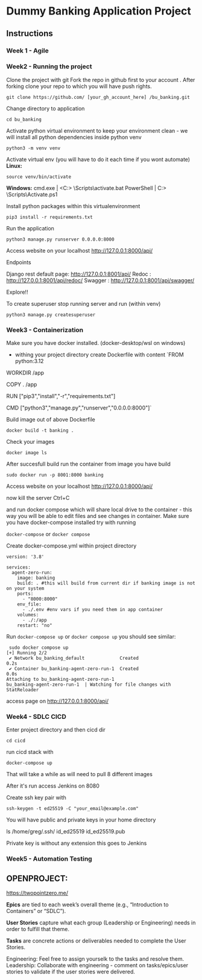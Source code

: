 # Dummy Banking Application Project

## Instructions 
### Week 1 - Agile
### Week2 - Running the project

Clone the project with git
Fork the repo in github first to your account .
After forking clone your repo to which you will have push rights.

`git clone https://github.com/ [your_gh_account_here] /bu_banking.git`

Change directory to application

`cd bu_banking`

Activate python virtual environment to keep your environment clean - we will install all python dependencies inside python venv

`python3 -m venv venv`


Activate virtual env (you will have to do it each time if you wont automate)
**Linux:**

`source venv/bin/activate`

**Windows:**
cmd.exe |  <C:\> <venv>\Scripts\activate.bat
PowerShell |  C:\> <venv>\Scripts\Activate.ps1

Install python packages within this virtualenvironment

`pip3 install -r requirements.txt`

Run the application

`python3 manage.py runserver 0.0.0.0:8000`

Access website on your localhost http://127.0.0.1:8000/api/

Endpoints

Django rest default page: http://127.0.0.1:8001/api/
Redoc : http://127.0.0.1:8001/api/redoc/
Swagger : http://127.0.0.1:8001/api/swagger/

Explore!!

To create superuser stop running server and run (within venv)

`python3 manage.py createsuperuser`

### Week3 - Containerization

Make sure you have docker installed. (docker-desktop/wsl on windows)

* withing your project directory create Dockerfile with content
`FROM python:3.12

WORKDIR /app

COPY . /app

RUN ["pip3","install","-r","requirements.txt"]

CMD ["python3","manage.py","runserver","0.0.0.0:8000"]`

Build image out of above Dockerfile

`docker build -t banking .`

Check your images

`docker image ls`

After succesfull build run the container from image you have build 

`sudo docker run -p 8001:8000 banking`

Access website on your localhost http://127.0.0.1:8000/api/

now kill the server Ctrl+C

and run docker compose which will share local drive to the container - this way you will be able to edit files and see changes in container.
Make sure you have docker-compose installed try with running 

`docker-compose` or `docker compose`

Create docker-compose.yml within project directory

```
version: '3.8'

services:
  agent-zero-run:
    image: banking
    build: . #this will build from current dir if banking image is not on your system
    ports:
      - "8000:8000"
    env_file:
      - ./.env #env vars if you need them in app container
    volumes:
      - ./:/app    
    restart: "no"

```

Run 
`docker-compose up` or `docker compose up`
 you should see similar:

```
 sudo docker compose up
[+] Running 2/2
 ✔ Network bu_banking_default             Created                                                                  0.2s
 ✔ Container bu_banking-agent-zero-run-1  Created                                                                  0.0s
Attaching to bu_banking-agent-zero-run-1
bu_banking-agent-zero-run-1  | Watching for file changes with StatReloader
```
access page on http://127.0.0.1:8000/api/


### Week4 - SDLC CICD

Enter project directory and then cicd dir

`cd cicd`

run cicd stack with 

`docker-compose up`

That will take a while as will need to pull 8 different images 

After it's run access Jenkins on 8080




Create ssh key pair with 

`ssh-keygen -t ed25519 -C "your_email@example.com"`

You will have public and private keys in your home directory

ls /home/greg/.ssh/
id_ed25519  id_ed25519.pub 

Private key is without any extension this goes to Jenkins

### Week5 - Automation Testing 

## OPENPROJECT:

https://twopointzero.me/

**Epics** are tied to each week’s overall theme (e.g., “Introduction to Containers” or “SDLC”).

**User Stories** capture what each group (Leadership or Engineering) needs in order to fulfill that theme.

**Tasks** are concrete actions or deliverables needed to complete the User Stories.

Engineering:
Feel free to assign yourselk to the tasks and resolve them.
Leadership: 
Collaborate with engineering - comment on tasks/epics/user stories to validate if the user stories were delivered.

